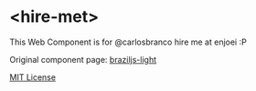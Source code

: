 # &lt;hire-met&gt;

This Web Component is for @carlosbranco hire me at enjoei :P 

Original component page: [braziljs-light](https://github.com/braziljs/braziljs-light)

[MIT License](http://opensource.org/licenses/MIT)
